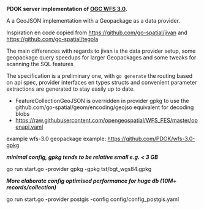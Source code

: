**PDOK server implementation of [OGC WFS 3.0](https://github.com/opengeospatial/WFS_FES).**

A a GeoJSON implementation with a Geopackage as a data provider.

Inspiration en code copied from https://github.com/go-spatial/jivan and https://github.com/go-spatial/tegola

The main differences with regards to jivan is the data provider setup, some geopackage query speedups for larger Geopackages and
some tweaks for scanning the SQL features

The specification is a preliminary one, with `go generate` the routing based on api spec, provider interfaces en types structs and convenient parameter extractions are generated to stay easily up to date.

* FeatureCollectionGeoJSON is overridden in provider gpkg to use the github.com/go-spatial/geom/encoding/geojso equivalent for decoding blobs
* https://raw.githubusercontent.com/opengeospatial/WFS_FES/master/openapi.yaml

example wfs-3.0 geopackage example: https://github.com/PDOK/wfs-3.0-gpkg

***minimal config, gpkg tends to be relative small e.g. < 3 GB***

go run start.go -provider gpkg -gpkg tst/bgt_wgs84.gpkg

***More elaborate config optimised performance for huge db (10M+ records/collection)***

go run start.go -provider postgis -config config/config_postgis.yaml

